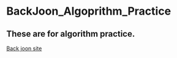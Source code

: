 # BackJoon_Algoprithm_Practice
<h2>These are for algorithm practice.</h2>
<a href="https://example.com">Back joon site</a>
